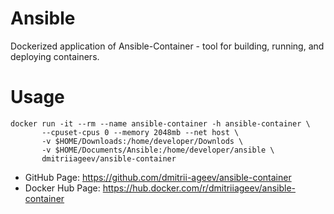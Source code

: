 # Ansible
Dockerized application of Ansible-Container - tool for building, running, and deploying containers.

# Usage
```
docker run -it --rm --name ansible-container -h ansible-container \
       --cpuset-cpus 0 --memory 2048mb --net host \
       -v $HOME/Downloads:/home/developer/Downlods \
       -v $HOME/Documents/Ansible:/home/developer/ansible \
       dmitriiageev/ansible-container

```

- GitHub Page: https://github.com/dmitrii-ageev/ansible-container
- Docker Hub Page: https://hub.docker.com/r/dmitriiageev/ansible-container
